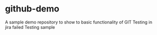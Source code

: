 # github-demo
A sample demo repository to show to basic functionality of GIT
Testing in jira
failed
Testing
sample
